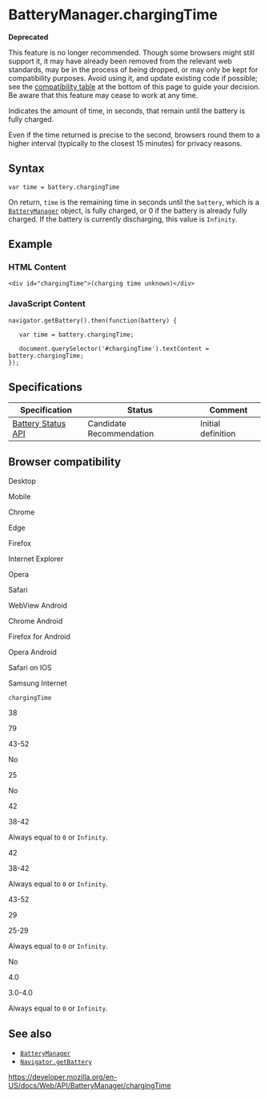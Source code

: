 # BatteryManager.chargingTime

**Deprecated**

This feature is no longer recommended. Though some browsers might still support it, it may have already been removed from the relevant web standards, may be in the process of being dropped, or may only be kept for compatibility purposes. Avoid using it, and update existing code if possible; see the [compatibility table](#browser_compatibility) at the bottom of this page to guide your decision. Be aware that this feature may cease to work at any time.

Indicates the amount of time, in seconds, that remain until the battery is fully charged.

Even if the time returned is precise to the second, browsers round them to a higher interval (typically to the closest 15 minutes) for privacy reasons.

## Syntax

    var time = battery.chargingTime

On return, `time` is the remaining time in seconds until the `battery`, which is a [`BatteryManager`](../batterymanager) object, is fully charged, or 0 if the battery is already fully charged. If the battery is currently discharging, this value is `Infinity`.

## Example

### HTML Content

    <div id="chargingTime">(charging time unknown)</div>

### JavaScript Content

    navigator.getBattery().then(function(battery) {

       var time = battery.chargingTime;

       document.querySelector('#chargingTime').textContent = battery.chargingTime;
    });

## Specifications

<table><thead><tr class="header"><th>Specification</th><th>Status</th><th>Comment</th></tr></thead><tbody><tr class="odd"><td><a href="https://w3c.github.io/battery/">Battery Status API</a></td><td><span class="spec-cr">Candidate Recommendation</span></td><td>Initial definition</td></tr></tbody></table>

## Browser compatibility

Desktop

Mobile

Chrome

Edge

Firefox

Internet Explorer

Opera

Safari

WebView Android

Chrome Android

Firefox for Android

Opera Android

Safari on IOS

Samsung Internet

`chargingTime`

38

79

43-52

No

25

No

42

38-42

Always equal to `0` or `Infinity`.

42

38-42

Always equal to `0` or `Infinity`.

43-52

29

25-29

Always equal to `0` or `Infinity`.

No

4.0

3.0-4.0

Always equal to `0` or `Infinity`.

## See also

- [`BatteryManager`](../batterymanager)
- [`Navigator.getBattery`](../navigator/getbattery)

<a href="https://developer.mozilla.org/en-US/docs/Web/API/BatteryManager/chargingTime" class="_attribution-link">https://developer.mozilla.org/en-US/docs/Web/API/BatteryManager/chargingTime</a>
